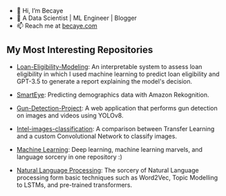 - 👋 Hi, I’m Becaye
- 👀 A Data Scientist | ML Engineer | Blogger
- 📫 Reach me at [becaye.com](https://becaye.com/)

## My Most Interesting Repositories

- [Loan-Eligibility-Modeling](https://github.com/BecayeSoft/Loan-Eligibility-Modeling): An interpretable system to assess loan eligibility in which I used machine learning to predict loan eligibility and GPT-3.5 to generate a report explaining the model's decision. 
  
- [SmartEye](https://github.com/BecayeSoft/SmartEye): Predicting demographics data with Amazon Rekognition.

- [Gun-Detection-Project](https://github.com/BecayeSoft/Gun-Detection-Project): A web application that performs gun detection on images and videos using YOLOv8.

- [Intel-images-classification](https://github.com/BecayeSoft/Intel-images-classification): A comparison between Transfer Learning and a custom Convolutional Network to classify images.

- [Machine Learning](https://github.com/BecayeSoft/Machine-Learning): Deep learning, machine learning marvels, and language sorcery in one repository :)

- [Natural Language Processing](https://github.com/BecayeSoft/Natural-Language-Processing): The sorcery of Natural Language processing form basic techniques such as Word2Vec, Topic Modelling to LSTMs, and pre-trained transformers.


<!---
BecayeSoft/BecayeSoft is a ✨ special ✨ repository because its `README.md` (this file) appears on your GitHub profile.
You can click the Preview link to take a look at your changes.
--->
